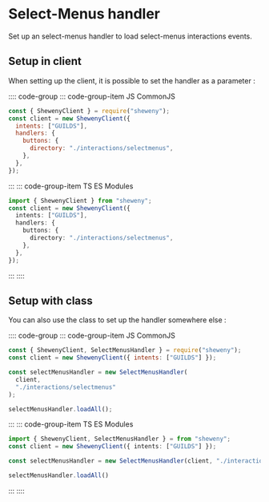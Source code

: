 # Select-Menus handler

Set up an select-menus handler to load select-menus interactions events.

## Setup in client

When setting up the client, it is possible to set the handler as a parameter :

:::: code-group
::: code-group-item JS CommonJS

```js
const { ShewenyClient } = require("sheweny");
const client = new ShewenyClient({
  intents: ["GUILDS"],
  handlers: {
    buttons: {
      directory: "./interactions/selectmenus",
    },
  },
});
```

:::
::: code-group-item TS ES Modules

```ts
import { ShewenyClient } from "sheweny";
const client = new ShewenyClient({
  intents: ["GUILDS"],
  handlers: {
    buttons: {
      directory: "./interactions/selectmenus",
    },
  },
});
```

:::
::::

## Setup with class

You can also use the class to set up the handler somewhere else :

:::: code-group
::: code-group-item JS CommonJS

```js
const { ShewenyClient, SelectMenusHandler } = require("sheweny");
const client = new ShewenyClient({ intents: ["GUILDS"] });

const selectMenusHandler = new SelectMenusHandler(
  client,
  "./interactions/selectmenus"
);

selectMenusHandler.loadAll();
```

:::
::: code-group-item TS ES Modules

```ts
import { ShewenyClient, SelectMenusHandler } = from "sheweny";
const client = new ShewenyClient({ intents: ["GUILDS"] });

const selectMenusHandler = new SelectMenusHandler(client, "./interactions/selectmenus");

selectMenusHandler.loadAll()
```

:::
::::

